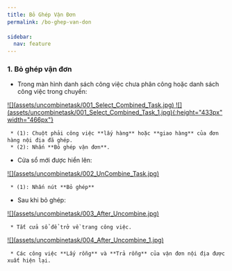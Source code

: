 ```yaml
---
title: Bỏ Ghép Vận Đơn
permalink: /bo-ghep-van-don

sidebar:
  nav: feature
---
```



### **1. Bỏ ghép vận đơn**
* Trong màn hình danh sách công việc chưa phân công hoặc danh sách công việc trong chuyến:

<a href='assets/uncombinetask/001_Select_Combined_Task.jpg'>
     ![](assets/uncombinetask/001_Select_Combined_Task.jpg)
</a>
<a href='assets/uncombinetask/001_Select_Combined_Task_1.jpg'>
     ![](assets/uncombinetask/001_Select_Combined_Task_1.jpg){:height="433px" width="466px"}
</a>

     * (1): Chuột phải công việc **lấy hàng** hoặc **giao hàng** của đơn hàng nội địa đã ghép.
     * (2): Nhấn **Bỏ ghép vận đơn**.

* Cửa sổ mới được hiển lên:

<a href='assets/uncombinetask/002_UnCombine_Task.jpg'>
     ![](assets/uncombinetask/002_UnCombine_Task.jpg)
</a>

     * (1): Nhấn nút **Bỏ ghép**

* Sau khi bỏ ghép:

<a href='assets/uncombinetask/003_After_Uncombine.jpg'>
     ![](assets/uncombinetask/003_After_Uncombine.jpg)
</a>

     * Tắt cửa sổ để trở về trang công việc.

<a href='assets/uncombinetask/004_After_Uncombine_1.jpg'>
     ![](assets/uncombinetask/004_After_Uncombine_1.jpg)
</a>

     * Các công việc **Lấy rỗng** và **Trả rỗng** của vận đơn nội địa được xuất hiện lại.
